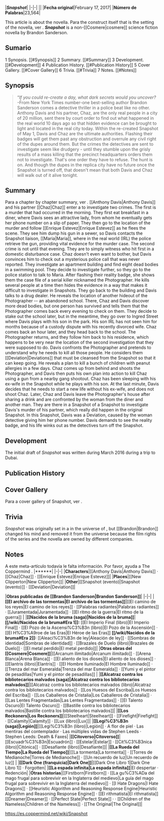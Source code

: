 |***Snapshot***|
|-|-|
||
|**Fecha original**|February 17, 2017|
|**Número de Palabras**|23,564|

This article is about the novella. Para the construct itself that is the setting of the novella, ver .
***Snapshot*** is a non-[[Cosmere\|cosmere]] science fiction novella by Brandon Sanderson.

## Sumario

1 Synopsis. [[#Synopsis]] 
2 Summary. [[#Summary]] 
3 Development. [[#Development]] 
4 Publication History. [[#Publication History]] 
5 Cover Gallery. [[#Cover Gallery]] 
6 Trivia. [[#Trivia]] 
7 Notes. [[#Notes]] 


## Synopsis
>“*If you could re-create a day, what dark secrets would you uncover?*
\-From New York Times number-one best-selling author Brandon Sanderson comes a detective thriller in a police beat like no other.
Anthony Davis and his partner, Chaz, are the only real people in a city of 20 million, sent there by court order to find out what happened in the real world 10 days ago so that hidden evidence can be brought to light and located in the real city today.
Within the re-created Snapshot of May 1, Davis and Chaz are the ultimate authorities. Flashing their badges will get them past any obstruction and overrule any civil right of the dupes around them. But the crimes the detectives are sent to investigate seem like drudgery - until they stumble upon the grisly results of a mass killing that the precinct headquarters orders them not to investigate. That's one order they have to refuse.
The hunt is on. And though the dupes in the replica city have no future once the Snapshot is turned off, that doesn't mean that both Davis and Chaz will walk out of it alive tonight.


## Summary
Para a chapter by chapter summary, ver .
[[Anthony Davis\|Anthony Davis]] and his partner [[Chaz\|Chaz]] enter a  to investigate two crimes. The first is a murder that had occurred in the morning. They first eat breakfast in a diner, where Davis sees an attractive lady, from whom he eventually gets her phone number on a slip of paper. They then go to the location of the murder and follow [[Enrique Estevez\|Enrique Estevez]] as he flees the scene. They see him dump his gun in a sewer, so Davis contacts the Snapshot liaison, [[Maria\|Maria]], where in the real world (IRL) the police retrieve the gun, providing vital evidence for the murder case.
The second crime is not until that evening. They are to simply witness who hit first in a domestic disturbance case. Chaz doesn't even want to bother, but Davis convinces him to check out a mysterious police call that was never reported. They investigate an apartment building and find eight dead bodies in a swimming pool. They decide to investigate further, so they go to the police station to talk to Maria. After flashing their reality badge, she shows them the case file of a serial killer nicknamed the Photographer. He kills several people at a time then hides the evidence in a way that makes it difficult to investigate in Snapshots.
They go back to the building and Davis talks to a drug dealer. He reveals the location of another hideout of the Photographer -- an abandoned school. There, Chaz and Davis discover more dead bodies, but one person has survived and tells them that the Photographer comes back every evening to check on them. They decide to stake out the school later, but in the meantime, they go over to Ingred Street where Davis plays with his son in the park. His son IRL has not seen him for months because of a custody dispute with his recently divorced wife. Chaz comes back an hour later, and they head back to the school.
The Photographer returns, and they follow him back to his residence, which happens to be very near the location of the second investigation that they were supposed to do. Davis confronts the Photographer and pretends to understand why he needs to kill all those people. He considers them [[Deviation\|Deviations]] that must be cleansed from the Snapshot so that it can keep going. He reveals a plan to kill a bunch of children with peanut allergies in a few days. Chaz comes up from behind and shoots the Photographer, and Davis then puts his own plan into action to kill Chaz using a gun from a nearby gang shootout. Chaz has been sleeping with his ex-wife in the Snapshot while he plays with his son. At the last minute, Davis decides that he needs to start a new life without his ex-wife, and does not shoot Chaz.
Later, Chaz and Davis leave the Photographer's house after sharing a drink and are confronted by the woman from the diner and another man. They are there in a Snapshot of a Snapshot to investigate Davis's murder of his partner, which really did happen in the original Snapshot. In this Snapshot, Davis was a Deviation, caused by the woman detective giving him her phone number. Davis demands to see the reality badge, and his life winks out as the detectives turn off the Snapshot.

## Development
The initial draft of *Snapshot* was written during March 2016 during a trip to Dubai.

## Publication History

## Cover Gallery
Para a cover gallery of Snapshot, ver .
## Trivia
*Snapshot* was originally set in a  in the universe of , but [[Brandon\|Brandon]] changed his mind and removed it from the universe because the film rights of the series and the novella are owned by different companies.

## Notes

A este meta-artículo todavía le falta información. Por favor, ayuda a The Coppermind .
|******|
|-|-|
|**Characters**|[[Anthony Davis\|Anthony Davis]] · [[Chaz\|Chaz]] · [[Enrique Estevez\|Enrique Estevez]]|
|**Places**|[[New Clipperton\|New Clipperton]]|
|**Other**|[[Snapshot (evento)\|Snapshot (evento)]] · [[Deviation\|Deviation]]|

|**Obras publicadas de [[Brandon Sanderson\|Brandon Sanderson]]**|
|-|-|
|**[[El archivo de las tormentas\|El archivo de las tormentas]]**|[[El camino de los reyes\|El camino de los reyes]] · [[Palabras radiantes\|Palabras radiantes]] · [[Juramentada\|Juramentada]] · [[El ritmo de la guerra\|El ritmo de la guerra]] |
|**[[Nacidos de la bruma (saga)\|Nacidos de la bruma]]**|**[[/wiki/Nacidos de la bruma#Era 1]]:** [[El Imperio Final (libro)\|El Imperio Final]] · [[El Pozo de la Ascensi%C3%B3n (libro)\|El Pozo de la Ascensión]] · [[El H%C3%A9roe de las Eras\|El Héroe de las Eras]] **[[/wiki/Nacidos de la bruma#Era 2]]:** [[Aleaci%C3%B3n de ley\|Aleación de ley]] · [[Sombras de identidad\|Sombras de identidad]] · [[Brazales de Duelo (libro)\|Brazales de Duelo]] · [[El metal perdido\|El metal perdido]]|
|**Otras obras del [[Cosmere\|Cosmere]]**|[[Arcanum ilimitado\|Arcanum ilimitado]] · [[Arena Blanca\|Arena Blanca]] · [[El aliento de los dioses\|El aliento de los dioses]] · [[Elantris (libro)\|Elantris]] · [[El Hombre Iluminado\|El Hombre Iluminado]] · [[Trenza del mar Esmeralda\|Trenza del mar Esmeralda]] · [[Yumi y el pintor de pesadillas\|Yumi y el pintor de pesadillas]] |
|**[[Alcatraz contra los bibliotecarios malvados (saga)\|Alcatraz contra los bibliotecarios malvados]]**|[[Alcatraz contra los bibliotecarios malvados (libro)\|Alcatraz contra los bibliotecarios malvados]] · [[Los Huesos del Escriba\|Los Huesos del Escriba]] · [[Los Caballeros de Cristalia\|Los Caballeros de Cristalia]] · [[Las Lentes Fragmentadas\|Las Lentes Fragmentadas]] · [[El Talento Oscuro\|El Talento Oscuro]] · [[Bastille contra los bibliotecarios malvados\|Bastille contra los bibliotecarios malvados]]|
|**[[Los Reckoners\|Los Reckoners]]**|[[Steelheart\|Steelheart]] · [[Firefight\|Firefight]] · [[Calamity\|Calamity]] · [[Lux (libro)\|Lux]]|
|**[[Legi%C3%B3n (saga)\|Legión]]**|[[Legi%C3%B3n (libro)\|Legión]] · A flor de piel · Las mentiras del contemplador · Las múltiples vidas de Stephen Leeds · Stephen Leeds: Death & Faxes|
|**[[Citoverso\|Citoverso]]**|[[Escuadr%C3%B3n\|Escuadrón]] · [[Estelar\|Estelar]] · [[Cit%C3%B3nica (libro)\|Citónica]] · [[Desafiante (libro)\|Desafiante]]|
|**[[La Rueda del Tiempo\|La Rueda del Tiempo]]**|[[La tormenta\|La tormenta]] · [[Torres de Medianoche\|Torres de Medianoche]] · [[Un recuerdo de luz\|Un recuerdo de luz]] |
|**[[Dark One (franquicia)\|Dark One]]**|[[Dark One Libro 1\|Dark One Libro 1]] · Forgotten|
|**[[La espada infinita\|La espada infinita]]**|El despertar · Redención|
|**Otras historias**|[[Firstborn\|Firstborn]] · [[La gu%C3%ADa del mago frugal para sobrevivir en la Inglaterra del medievo\|La guía del mago frugal para sobrevivir en la Inglaterra del medievo]] · [[I Hate Dragons\|I Hate Dragons]] · [[Heuristic Algorithm and Reasoning Response Engine\|Heuristic Algorithm and Reasoning Response Engine]] · [[El rithmatista\|El rithmatista]] [[Dreamer\|Dreamer]] · [[Perfect State\|Perfect State]] ·  · [[Children of the Nameless\|Children of the Nameless]] · [[The Original\|The Original]]|



https://es.coppermind.net/wiki/Snapshot